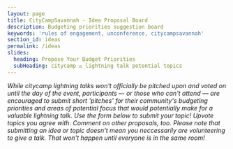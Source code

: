 ```yaml
---
layout: page
title: CityCampSavannah - Idea Proposal Board
description: Budgeting priorities suggestion board
keywords: 'rules of engagement, unconference, citycampsavannah'
section_id: ideas
permalink: /ideas
slides:
  heading: Propose Your Budget Priorities
  subHeading: citycamp ⚖️ lightning talk potential topics
---
```


<em>While citycamp lightning talks won't officially be pitched upon and voted on until the day of the event, participants –- or those who can't attend –– are encouraged to submit short 'pitches' for their community's budgeting priorities and areas of potential focus that would potentially make for a valuable lightning talk. Use the form below to submit your topic! Upvote topics you agree with. Comment on other proposals, too. Please note that submitting an idea or topic doesn't mean you neccessarily are volunteering to give a talk. That won't happen until everyone is in the same room! </em>

<div data-canny />
<script>!function(w,d,i,s){function l(){if(!d.getElementById(i)){var f=d.getElementsByTagName(s)[0],e=d.createElement(s);e.type="text/javascript",e.async=!0,e.src="https://canny.io/sdk.js",f.parentNode.insertBefore(e,f)}}if("function"!=typeof w.Canny){var c=function(){c.q.push(arguments)};c.q=[],w.Canny=c,"complete"===d.readyState?l():w.attachEvent?w.attachEvent("onload",l):w.addEventListener("load",l,!1)}}(window,document,"canny-jssdk","script");</script>
<script>
  Canny('render', {
    boardToken: '0abd95ec-bbf3-1577-6749-f134b35f1136',
    basePath: null, 
    ssoToken: null, // See step 3
  });
</script>
